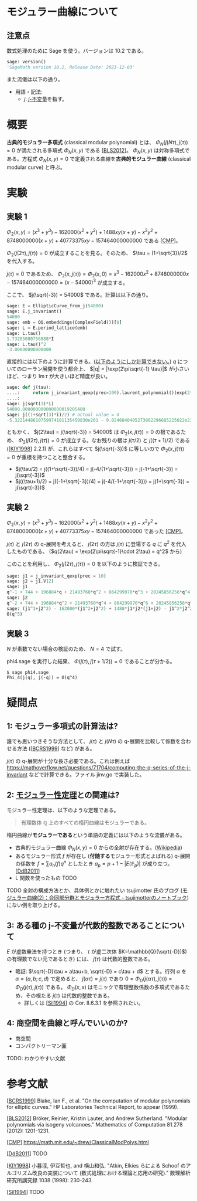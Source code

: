 # モジュラー曲線について


## 注意点
数式処理のために Sage を使う。バージョンは 10.2 である。
```python
sage: version()
'SageMath version 10.2, Release Date: 2023-12-03'
```

また流儀は以下の通り。
- 用語・記法:
  - $j$: [$j$-不変量](https://en.wikipedia.org/wiki/J-invariant)を指す。

# 概要
**古典的モジュラー多項式** (classical modular polynomial) とは、 $\Phi_N(j(N\tau), j(\tau)) = 0$ が満たされる多項式 $\Phi_N(x,y)$ である [[BLS2012]]。 $\Phi_N(x,y)$ は対称多項式である。方程式 $\Phi_N(x, y) = 0$ で定義される曲線を**古典的モジュラー曲線** (classical modular curve) と呼ぶ。

# 実験
## 実験 1
$\Phi_2(x, y) = (x^3 + y^3)  -162000(x^2+y^2) + 1488xy(x+y) - x^2y^2 + 8748000000(x+y) + 40773375xy - 157464000000000$ である [[CMP]]。

$\Phi_2(j(2\tau), j(\tau)) = 0$ が成立することを見る。そのため、 $\tau = (1+\sqrt{3})/2$ を代入する。

$j(\tau) = 0$ であるため、 $\Phi_2(x, j(\tau)) = \Phi_2(x, 0) = x^3 - 162000x^2 + 8748000000x - 157464000000000 = (x-54000)^3$ が成立する。

ここで、 $j(\sqrt{-3}) = 54000$ である。計算は以下の通り。
```python
sage: E = EllipticCurve_from_j(54000)
sage: E.j_invariant()
54000
sage: emb = QQ.embeddings(ComplexField())[0]
sage: L = E.period_lattice(emb)
sage: L.tau()
1.73205080756888*I
sage: L.tau()^2
-3.00000000000000
```

直接的には以下のように計算できる。([以下のようにしか計算できない。](https://ask.sagemath.org/question/61800/compute-the-equation-for-elliptic-curves-from-lattices/)) $q$ についてのローラン展開を使う都合上、 $|q| = |\exp(2\pi\sqrt{-1} \tau)|$ が小さいほど、つまり $\mathop{\mathrm{Im}} \tau$ が大きいほど精度が良い。
```python
sage: def j(tau):
....:     return j_invariant_qexp(prec=100).laurent_polynomial()(exp(2*pi*i * tau)).n(prec=100)
....: 
sage: j(sqrt(3)*i)
54000.000000000000000019205480
sage: j((1+sqrt(3)*i)/2) # actual value = 0
-5.3221448610759974101135450830e261 - 9.0246840405273862296685225022e230*I
```

ともかく、 $j(2\tau) = j(\sqrt{-3}) = 54000$ は $\Phi_2(x, j(\tau)) = 0$ の根であるため、 $\Phi_2(j(2\tau), j(\tau)) = 0$ が成立する。なお残りの根は $j(\tau/2)$ と $j((\tau+1)/2)$ である ([[KIY1998]] 2.2.1) が、これらはすべて $j(\sqrt{-3})$ に等しいので $\Phi_2(x, j(\tau)) = 0$ が重根を持つことと整合する。
- $j(\tau/2) = j((1+\sqrt{-3})/4) = j(-4/(1+\sqrt{-3})) = j(-1+\sqrt{-3}) = j(\sqrt{-3})$
- $j((\tau+1)/2) = j((-1+\sqrt{-3})/4) = j(-4/(-1+\sqrt{-3})) = j(1+\sqrt{-3}) = j(\sqrt{-3})$

## 実験 2
$\Phi_2(x, y) = (x^3 + y^3)  -162000(x^2+y^2) + 1488xy(x+y) - x^2y^2 + 8748000000(x+y) + 40773375xy - 157464000000000$ であった [[CMP]]。

$j(\tau)$ と $j(2\tau)$ の q-展開を考えると、 $j(2\tau)$ の方は $j(\tau)$ に登場する $q$ に $q^2$ を代入したものである。 ($q(2\tau) = \exp(2\pi\sqrt{-1}\cdot 2\tau) = q^2$ から)

このことを利用し、 $\Phi_2(j(2\tau), j(\tau)) = 0$ を以下のように検証できる。

```python
sage: j1 = j_invariant_qexp(prec = 10)
sage: j2 = j1.V(2)
sage: j1
q^-1 + 744 + 196884*q + 21493760*q^2 + 864299970*q^3 + 20245856256*q^4 + 333202640600*q^5 + 4252023300096*q^6 + 44656994071935*q^7 + 401490886656000*q^8 + 3176440229784420*q^9 + O(q^10)
sage: j2
q^-2 + 744 + 196884*q^2 + 21493760*q^4 + 864299970*q^6 + 20245856256*q^8 + 333202640600*q^10 + 4252023300096*q^12 + 44656994071935*q^14 + 401490886656000*q^16 + 3176440229784420*q^18 + O(q^20)
sage: (j1^3+j2^3) - 162000*(j1^2+j2^2) + 1488*j1*j2*(j1+j2) - j1^2*j2^2 + 8748000000*(j1+j2) + 40773375*j1*j2 - 157464000000000
O(q^5)
```

## 実験 3
$N$ が素数でない場合の検証のため、 $N=4$ で試す。

phi4.sage を実行した結果、 $\Phi(j(\tau), j(\tau+1/2)) = 0$ であることが分かる。

```
$ sage phi4.sage
Phi_4(j(q), j(-q)) = O(q^4)
```

# 疑問点
## 1: モジュラー多項式の計算法は?
誰でも思いつきそうな方法として、 $j(\tau)$ と $j(N\tau)$ の q-展開を比較して係数を合わせる方法 ([[BCRS1999]] など) がある。

$j(\tau)$ の q-展開が十分な長さ必要である。これは例えば https://mathoverflow.net/questions/71704/computing-the-q-series-of-the-j-invariant などで計算できる。ファイル jinv.go で実装した。

## 2: [モジュラー性定理](https://ja.wikipedia.org/wiki/%E8%B0%B7%E5%B1%B1%E2%80%93%E5%BF%97%E6%9D%91%E4%BA%88%E6%83%B3)との関連は?

モジュラー性定理は、以下のような定理である。
> 有理数体 $\mathbb{Q}$ 上のすべての楕円曲線はモジュラーである。

楕円曲線が**モジュラーである**という単語の定義には以下のような流儀がある。
- 古典的モジュラー曲線 $\Phi_N(x, y) = 0$ からの全射が存在する。([Wikipedia](https://en.wikipedia.org/w/index.php?title=Modularity_theorem&oldid=1212586185))
- あるモジュラー形式 $f$ が存在し (**付随する**モジュラー形式とよばれる) q-展開の係数を $f = \sum a_n(f) q^n$ としたとき $a_p = p+1 - |E(\mathbb{F} _ p)|$ が成り立つ。[[DdB2011]]
- L 関数を使ったもの TODO

TODO
全射の構成方法とか、具体例とかに触れたい
tsujimotter 氏のブログ ([モジュラー曲線(2)：合同部分群とモジュラー方程式 - tsujimotterのノートブック](https://tsujimotter.hatenablog.com/entry/modular-curve-2)) にない例を取り上げる。

## 3: ある種の j-不変量が代数的整数であることについて
$E$ が虚数乗法を持つとき (つまり、 $\tau$ が虚二次体 $K=\mathbb{Q}(\sqrt{-D})$) の有理数でない元であるとき) には、 $j(\tau)$ は代数的整数である。
- 略証: $\sqrt{-D}\tau = a\tau+b, \sqrt{-D} = c\tau + d$ とする。行列 $\alpha$ を $\alpha = (a,b;c,d)$ で定めると、 $j(\alpha\tau) = j(\tau)$ であり $0 = \Phi_{D}(j(\alpha\tau), j(\tau)) = \Phi_{D}(j(\tau), j(\tau))$ である。 $\Phi_{D}(x, x)$ はモニックで有理整数係数の多項式であるため、その根たる $j(\tau)$ は代数的整数である。
  - 詳しくは [[Sil1994]] の Cor. II.6.3.1 を参照されたい。

## 4: 商空間を曲線と呼んでいいのか?
- 商空間
- コンパクトリーマン面

TODO: わかりやすい文献

# 参考文献
[[BCRS1999]] Blake, Ian F., et al. "On the computation of modular polynomials for elliptic curves." HP Laboratories Technical Report, to appear (1999).

[[BLS2012]] Bröker, Reinier, Kristin Lauter, and Andrew Sutherland. "Modular polynomials via isogeny volcanoes." Mathematics of Computation 81.278 (2012): 1201-1231.

[[CMP]] https://math.mit.edu/~drew/ClassicalModPolys.html

[[DdB2011]] TODO

[[KIY1998]] 小暮淳, 伊豆哲也, and 横山和弘. "Atkin, Elkies らによる Schoof のアルゴリズム改良の実装について (数式処理における理論と応用の研究)." 数理解析研究所講究録 1038 (1998): 230-243.

[[Sil1994]] TODO

[BLS2012]: https://arxiv.org/abs/1001.0402

[CMP]: https://math.mit.edu/~drew/ClassicalModPolys.html

[KIY1998]: https://repository.kulib.kyoto-u.ac.jp/dspace/bitstream/2433/61961/1/1038-33.pdf

[Sil1994]: https://link.springer.com/book/10.1007/978-1-4612-0851-8

[a]: https://math.mit.edu/classes/18.783/2017/LectureNotes25.pdf

[DdB2011]: https://www.universiteitleiden.nl/binaries/content/assets/science/mi/scripties/dobbendebruynbach.pdf

[BCRS1999]: https://www.math.uwaterloo.ca/~mrubinst/publications/phi.pdf
